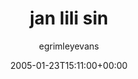 ---
title: 'jan lili sin'
posts: 13
hash: 't346'
author: 'egrimleyevans'
date: 2005-01-23T15:11:00+00:00
sources:
  - http://forums.tokipona.org/viewtopic.php%3Ft=346.html
---